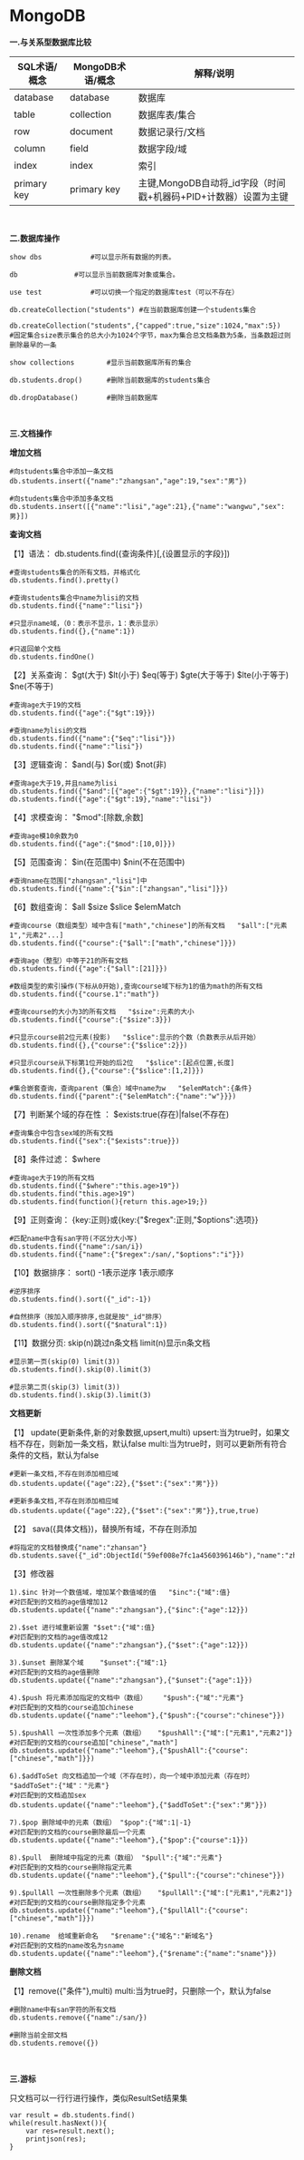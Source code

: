 # MongoDB

**一.与关系型数据库比较**

SQL术语/概念|MongoDB术语/概念|解释/说明
---|---|---
database|database|数据库
table|collection|数据库表/集合
row|document|数据记录行/文档
column|field|数据字段/域
index|index|索引
primary key|primary key|主键,MongoDB自动将_id字段（时间戳+机器码+PID+计数器）设置为主键

<br/>

**二.数据库操作**

```
show dbs 			#可以显示所有数据的列表。

db 				#可以显示当前数据库对象或集合。
	
use test			#可以切换一个指定的数据库test（可以不存在）

db.createCollection("students")	#在当前数据库创建一个students集合

db.createCollection("students",{"capped":true,"size":1024,"max":5})
#固定集合size表示集合的总大小为1024个字节，max为集合总文档条数为5条，当条数超过则删除最早的一条

show collections		#显示当前数据库所有的集合

db.students.drop()		#删除当前数据库的students集合

db.dropDatabase()		#删除当前数据库
```

<br/>

**三.文档操作**

**增加文档**

```
#向students集合中添加一条文档
db.students.insert({"name":"zhangsan","age":19,"sex":"男"})

#向students集合中添加多条文档
db.students.insert([{"name":"lisi","age":21},{"name":"wangwu","sex":男}])
```

**查询文档**
	
【1】语法：  db.students.find({查询条件}[,{设置显示的字段}])

```
#查询students集合的所有文档，并格式化
db.students.find().pretty()

#查询students集合中name为lisi的文档
db.students.find({"name":"lisi"})

#只显示name域，（0：表示不显示，1：表示显示）
db.students.find({},{"name":1})

#只返回单个文档
db.students.findOne()
```
	
【2】关系查询： $gt(大于)   $lt(小于)   $eq(等于)   $gte(大于等于)   $lte(小于等于)   $ne(不等于)

```
#查询age大于19的文档
db.students.find({"age":{"$gt":19}})

#查询name为lisi的文档
db.students.find({"name":{"$eq":"lisi"}})
db.students.find({"name":"lisi"})
```	

【3】逻辑查询： $and(与)   $or(或)   $not(非)

```
#查询age大于19,并且name为lisi
db.students.find({"$and":[{"age":{"$gt":19}},{"name":"lisi"}]})
db.students.find({"age":{"$gt":19},"name":"lisi"})
```

【4】求模查询： "$mod":[除数,余数]

```
#查询age模10余数为0
db.students.find({"age":{"$mod":[10,0]}})
```	

【5】范围查询： $in(在范围中)   $nin(不在范围中)

```	
#查询name在范围["zhangsan","lisi"]中
db.students.find({"name":{"$in":["zhangsan","lisi"]}})
```

【6】数组查询： $all   $size   $slice   $elemMatch

```
#查询course（数组类型）域中含有["math","chinese"]的所有文档   "$all":["元素1","元素2"...]
db.students.find({"course":{"$all":["math","chinese"]}})
	
#查询age（整型）中等于21的所有文档
db.students.find({"age":{"$all":[21]}})

#数组类型的索引操作(下标从0开始),查询course域下标为1的值为math的所有文档
db.students.find({"course.1":"math"})

#查询course的大小为3的所有文档   "$size":元素的大小
db.students.find({"course":{"$size":3}})

#只显示course前2位元素(投影)   "$slice":显示的个数（负数表示从后开始）
db.students.find({},{"course":{"$slice":2}})

#只显示course从下标第1位开始的后2位   "$slice":[起点位置,长度]
db.students.find({},{"course":{"$slice":[1,2]}})

#集合嵌套查询，查询parent（集合）域中name为w   "$elemMatch":{条件}
db.students.find({"parent":{"$elemMatch":{"name":"w"}}})
```

【7】判断某个域的存在性 ： $exists:true(存在)|false(不存在)

```
#查询集合中包含sex域的所有文档
db.students.find({"sex":{"$exists":true}})
```
	
【8】条件过滤：  $where

```
#查询age大于19的所有文档
db.students.find({"$where":"this.age>19"})
db.students.find("this.age>19")
db.students.find(function(){return this.age>19;})
```

【9】正则查询： {key:正则}或{key:{"$regex":正则,"$options":选项}}

```	
#匹配name中含有san字符(不区分大小写)
db.students.find({"name":/san/i})
db.students.find({"name":{"$regex":/san/,"$options":"i"}})
```

【10】数据排序： sort()   -1表示逆序  1表示顺序

```	
#逆序排序
db.students.find().sort({"_id":-1})
	
#自然排序（按加入顺序排序,也就是按"_id"排序）
db.students.find().sort({"$natural":1})
```

【11】数据分页:   skip(n)跳过n条文档	limit(n)显示n条文档

```
#显示第一页(skip(0) limit(3))
db.students.find().skip(0).limit(3)

#显示第二页(skip(3) limit(3))
db.students.find().skip(3).limit(3)
```

**文档更新**
	
【1】 update(更新条件,新的对象数据,upsert,multi)
	upsert:当为true时，如果文档不存在，则新加一条文档，默认false
	multi:当为true时，则可以更新所有符合条件的文档，默认为false

```
#更新一条文档,不存在则添加相应域
db.students.update({"age":22},{"$set":{"sex":"男"}})

#更新多条文档,不存在则添加相应域
db.students.update({"age":22},{"$set":{"sex":"男"}},true,true)
```
	
【2】 sava({具体文档})，替换所有域，不存在则添加

```	
#将指定的文档替换成{"name":"zhansan"}
db.students.save({"_id":ObjectId("59ef008e7fc1a4560396146b"),"name":"zhangsan"})
```

【3】修改器

```
1).$inc	针对一个数值域，增加某个数值域的值	"$inc":{"域":值}
#对匹配到的文档的age值增加12
db.students.update({"name":"zhangsan"},{"$inc":{"age":12}})	

2).$set 进行域重新设置	"$set":{"域":值}
#对匹配到的文档的age值改成12
db.students.update({"name":"zhangsan"},{"$set":{"age":12}})

3).$unset 删除某个域    "$unset":{"域":1}
#对匹配到的文档的age值删除
db.students.update({"name":"zhangsan"},{"$unset":{"age":1}})
	
4).$push 将元素添加指定的文档中（数组）	"$push":{"域":"元素"}
#对匹配到的文档的course追加chinese
db.students.update({"name":"leehom"},{"$push":{"course":"chinese"}})

5).$pushAll 一次性添加多个元素（数组）	"$pushAll":{"域":["元素1","元素2"]}
#对匹配到的文档的course追加["chinese","math"]
db.students.update({"name":"leehom"},{"$pushAll":{"course":["chinese","math"]}})

6).$addToSet 向文档追加一个域（不存在时），向一个域中添加元素（存在时）  "$addToSet":{"域"："元素"}
#对匹配到的文档追加sex
db.students.update({"name":"leehom"},{"$addToSet":{"sex":"男"}})

7).$pop 删除域中的元素（数组）	"$pop":{"域":1|-1}
#对匹配到的文档的course删除最后一个元素
db.students.update({"name":"leehom"},{"$pop":{"course":1}})

8).$pull  删除域中指定的元素（数组）	"$pull":{"域":"元素"}
#对匹配到的文档的course删除指定元素
db.students.update({"name":"leehom"},{"$pull":{"course":"chinese"}})

9).$pullAll 一次性删除多个元素（数组）	"$pullAll":{"域":["元素1","元素2"]}
#对匹配到的文档的course删除指定多个元素
db.students.update({"name":"leehom"},{"$pullAll":{"course":["chinese","math"]}})

10).rename  给域重新命名	 "$rename":{"域名":"新域名"}
#对匹配到的文档的name改名为sname
db.students.update({"name":"leehom"},{"$rename":{"name":"sname"}})
```

**删除文档**

【1】remove({"条件"},multi)
	multi:当为true时，只删除一个，默认为false

```	
#删除name中有san字符的所有文档
db.students.remove({"name":/san/})

#删除当前全部文档
db.students.remove({})
```	

<br/>

**三.游标**
	
只文档可以一行行进行操作，类似ResultSet结果集

```	
var result = db.students.find()
while(result.hasNext()){
    var res=result.next();
    printjson(res);
}
```